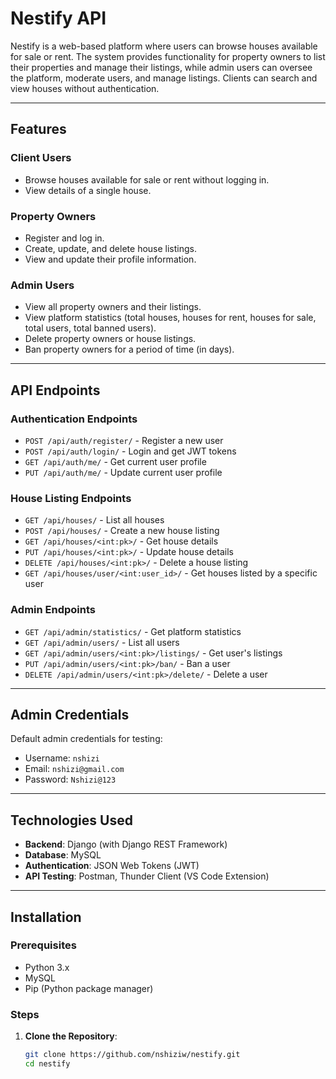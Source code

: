 # Nestify API

Nestify is a web-based platform where users can browse houses available for sale or rent. The system provides functionality for property owners to list their properties and manage their listings, while admin users can oversee the platform, moderate users, and manage listings. Clients can search and view houses without authentication.

---

## Features

### Client Users

- Browse houses available for sale or rent without logging in.
- View details of a single house.

### Property Owners

- Register and log in.
- Create, update, and delete house listings.
- View and update their profile information.

### Admin Users

- View all property owners and their listings.
- View platform statistics (total houses, houses for rent, houses for sale, total users, total banned users).
- Delete property owners or house listings.
- Ban property owners for a period of time (in days).

---

## API Endpoints

### Authentication Endpoints

- `POST /api/auth/register/` - Register a new user
- `POST /api/auth/login/` - Login and get JWT tokens
- `GET /api/auth/me/` - Get current user profile
- `PUT /api/auth/me/` - Update current user profile

### House Listing Endpoints

- `GET /api/houses/` - List all houses
- `POST /api/houses/` - Create a new house listing
- `GET /api/houses/<int:pk>/` - Get house details
- `PUT /api/houses/<int:pk>/` - Update house details
- `DELETE /api/houses/<int:pk>/` - Delete a house listing
- `GET /api/houses/user/<int:user_id>/` - Get houses listed by a specific user

### Admin Endpoints

- `GET /api/admin/statistics/` - Get platform statistics
- `GET /api/admin/users/` - List all users
- `GET /api/admin/users/<int:pk>/listings/` - Get user's listings
- `PUT /api/admin/users/<int:pk>/ban/` - Ban a user
- `DELETE /api/admin/users/<int:pk>/delete/` - Delete a user

---

## Admin Credentials

Default admin credentials for testing:

- Username: `nshizi`
- Email: `nshizi@gmail.com`
- Password: `Nshizi@123`

---

## Technologies Used

- **Backend**: Django (with Django REST Framework)
- **Database**: MySQL
- **Authentication**: JSON Web Tokens (JWT)
- **API Testing**: Postman, Thunder Client (VS Code Extension)

---

## Installation

### Prerequisites

- Python 3.x
- MySQL
- Pip (Python package manager)

### Steps

1. **Clone the Repository**:

   ```bash
   git clone https://github.com/nshiziw/nestify.git
   cd nestify
   ```
